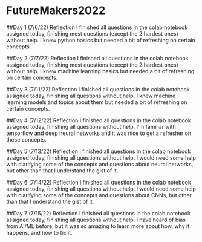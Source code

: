 # FutureMakers2022
##Day 1 (7/6/22) Reflection
I finished all questions in the colab notebook assigned today, finishing most questions (except the 2 hardest ones) without help. I knew python basics but needed a bit of refreshing on certain concepts. 

##Day 2 (7/7/22) Reflection
I finished all questions in the colab notebook assigned today, finishing most questions (except the 2 hardest ones) without help. I knew machine learning basics but needed a bit of refreshing on certain concepts. 

##Day 3 (7/11/22) Reflection
I finished all questions in the colab notebook assigned today, finishing all questions without help. I knew machine learning models and topics about them but needed a bit of refreshing on certain concepts. 

##Day 4 (7/12/22) Reflection 
I finished all questions in the colab notebook assigned today, finishing all questions without help. I'm familiar with tensorflow and deep neural networks and it was nice to get a refresher on these concepts.

##Day 5 (7/13/22) Reflection I finished all questions in the colab notebook assigned today, finishing all questions without help. I would need some help with clarifying some of the concepts and questions about neural networks, but other than that I understand the gist of it.

##Day 6 (7/14/22) Reflection I finished all questions in the colab notebook assigned today, finishing all questions without help. I would need some help with clarifying some of the concepts and questions about CNNs, but other than that I understand the gist of it.

##Day 7 (7/15/22) Reflection I finished all questions in the colab notebook assigned today, finishing all questions without help. I have heard of bias from AI/ML before, but it was so amazing to learn more about how, why it happens, and how to fix it.

